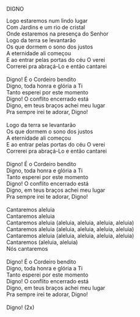 DIGNO

Logo estaremos num lindo lugar<br>
Com Jardins e um rio de cristal<br>
Onde estaremos na presença do Senhor<br>
Logo da terra se levantarão<br>
Os que dormem o sono dos justos<br>
A eternidade ali começou<br>
E ao entrar pelas portas do céu O verei<br>
Correrei pra abraçá-Lo e então cantarei<br>
<br>
Digno! É o Cordeiro bendito<br>
Digno, toda honra e glória a Ti<br>
Tanto esperei por este momento<br>
Digno! O conflito encerrado está<br>
Digno, em teus braços achei meu lugar<br>
Pra sempre irei te adorar, Digno!<br>
<br>
Logo da terra se levantarão<br>
Os que dormem o sono dos justos<br>
A eternidade ali começou<br>
E ao entrar pelas portas do céu O verei<br>
Correrei pra abraçá-Lo e então cantarei<br>
<br>
Digno! É o Cordeiro bendito<br>
Digno, toda honra e glória a Ti<br>
Tanto esperei por este momento<br>
Digno! O conflito encerrado está<br>
Digno, em teus braços achei meu lugar<br>
Pra sempre irei te adorar, Digno!<br>
<br>
Cantaremos aleluia<br>
Cantaremos aleluia<br>
Cantaremos aleluia (aleluia, aleluia, aleluia, aleluia)<br>
Cantaremos aleluia (aleluia, aleluia, aleluia, aleluia)<br>
Cantaremos aleluia (aleluia, aleluia, aleluia, aleluia)<br>
Cantaremos (aleluia, aleluia)<br>
Nós cantaremos<br>
<br>
Digno! É o Cordeiro bendito<br>
Digno, toda honra e glória a Ti<br>
Tanto esperei por este momento<br>
Digno! O conflito encerrado está<br>
Digno, em teus braços achei meu lugar<br>
Pra sempre irei te adorar, Digno!<br>
<br>
Digno! (2x)<br>